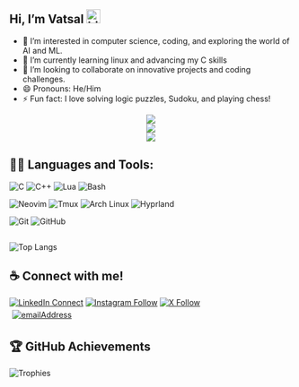 ## Hi, I’m Vatsal <img src="https://user-images.githubusercontent.com/1303154/88677602-1635ba80-d120-11ea-84d8-d263ba5fc3c0.gif" width="25px" height="25px" alt="hi">
- 👀 I’m interested in computer science, coding, and exploring the world of AI and ML.
- 🌱 I’m currently learning linux and advancing my C skills
- 💞️ I’m looking to collaborate on innovative projects and coding challenges.
- 😄 Pronouns: He/Him
- ⚡ Fun fact: I love solving logic puzzles, Sudoku, and playing chess!


<div align="center">
  <img src="http://github-profile-summary-cards.vercel.app/api/cards/profile-details?username=Vatsalj17&theme=transparent" />
</div>

<div align="center">
  <img src="http://github-profile-summary-cards.vercel.app/api/cards/stats?username=Vatsalj17&theme=transparent" />
</div>

<div align="center">
  <img src="https://komarev.com/ghpvc/?username=Vatsalj17&label=Profile+Views&style=for-the-badge&color=grey" />
</div>

## 👨‍💻 Languages and Tools:

![C](https://img.shields.io/badge/-C-000000?style=flat&logo=c&logoColor=ffffff&labelColor=A8B9CC)
![C++](https://img.shields.io/badge/-C++-000000?style=flat&logo=c%2B%2B&logoColor=ffffff&labelColor=00599C)
![Lua](https://img.shields.io/badge/-Lua-000000?style=flat&logo=lua&logoColor=ffffff&labelColor=2C2D72)
![Bash](https://img.shields.io/badge/-Bash-000000?style=flat&logo=gnu-bash&logoColor=ffffff&labelColor=4EAA25)

![Neovim](https://img.shields.io/badge/-Neovim-000000?style=flat&logo=neovim&logoColor=57A143&labelColor=ffffff)
![Tmux](https://img.shields.io/badge/-Tmux-000000?style=flat&logo=tmux&logoColor=1BB91F&labelColor=ffffff)
![Arch Linux](https://img.shields.io/badge/-Arch%20Linux-000000?style=flat&logo=arch-linux&logoColor=1793D1&labelColor=ffffff)
![Hyprland](https://img.shields.io/badge/-Hyprland-000000?style=flat&logoColor=ffffff&labelColor=1793D1) 

![Git](https://img.shields.io/badge/-Git-000000?style=flat&logo=git&logoColor=F05032&labelColor=ffffff)
![GitHub](https://img.shields.io/badge/-GitHub-000000?style=flat&logo=github&logoColor=000000&labelColor=ffffff)

## 
![Top Langs](https://github-readme-stats.vercel.app/api/top-langs/?username=Vatsalj17&layout=compact) 


## ☕ Connect with me! 
[![LinkedIn Connect](https://img.shields.io/badge/%20-Connect-black?color=14171A&labelColor=212121&logo=linkedin&logoColor=ffffff)](https://www.linkedin.com/in/vatsalj17/)
[![Instagram
Follow](https://img.shields.io/badge/%20-Follow-black?color=14171A&labelColor=1976d2&logo=instagram&logoColor=ffffff)](https://www.instagram.com/vatsalj17/)
[![X Follow](https://img.shields.io/badge/%20-Follow-black?color=14171A&labelColor=1976d2&logo=x&logoColor=ffffff)](https://x.com/vatsalj17)
<br />
<a href="mailto:vatsaljaiswal17@gmail.com">
  <img style="margin: 5px"
    src="https://img.shields.io/badge/%F0%9F%93%A7%20Email-vatsaljaiswal17%40gmail.com-brightgreen"
    alt="emailAddress"
  />
</a>

## 🏆 GitHub Achievements  
![Trophies](https://github-profile-trophy.vercel.app/?username=Vatsalj17&theme=tokyonight)
